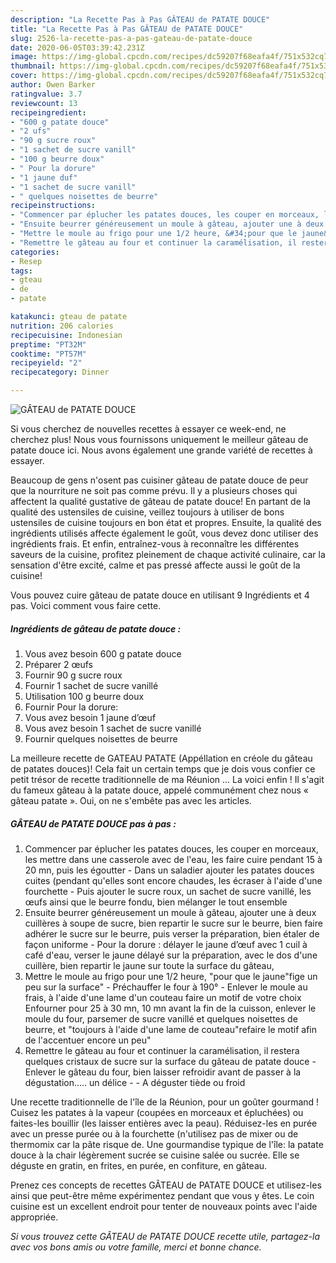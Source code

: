 ```yaml
---
description: "La Recette Pas à Pas GÂTEAU de PATATE DOUCE"
title: "La Recette Pas à Pas GÂTEAU de PATATE DOUCE"
slug: 2526-la-recette-pas-a-pas-gateau-de-patate-douce
date: 2020-06-05T03:39:42.231Z
image: https://img-global.cpcdn.com/recipes/dc59207f68eafa4f/751x532cq70/gateau-de-patate-douce-photo-principale-de-la-recette.jpg
thumbnail: https://img-global.cpcdn.com/recipes/dc59207f68eafa4f/751x532cq70/gateau-de-patate-douce-photo-principale-de-la-recette.jpg
cover: https://img-global.cpcdn.com/recipes/dc59207f68eafa4f/751x532cq70/gateau-de-patate-douce-photo-principale-de-la-recette.jpg
author: Owen Barker
ratingvalue: 3.7
reviewcount: 13
recipeingredient:
- "600 g patate douce"
- "2 ufs"
- "90 g sucre roux"
- "1 sachet de sucre vanill"
- "100 g beurre doux"
- " Pour la dorure"
- "1 jaune duf"
- "1 sachet de sucre vanill"
- " quelques noisettes de beurre"
recipeinstructions:
- "Commencer par éplucher les patates douces, les couper en morceaux, les mettre dans une casserole avec de l&#39;eau, les faire cuire pendant 15 à 20 mn, puis les égoutter  Dans un saladier ajouter les patates douces cuites (pendant qu&#39;elles sont encore chaudes, les écraser à l&#39;aide d&#39;une fourchette  Puis ajouter le sucre roux, un sachet de sucre vanillé, les œufs ainsi que le beurre fondu, bien mélanger le tout ensemble"
- "Ensuite beurrer généreusement un moule à gâteau, ajouter une à deux cuillères à soupe de sucre, bien repartir le sucre sur le beurre, bien faire adhérer le sucre sur le beurre, puis verser la préparation, bien étaler de façon uniforme Pour la dorure : délayer le jaune d’œuf avec 1 cuil à café d&#39;eau, verser le jaune délayé sur la préparation, avec le dos d&#39;une cuillère, bien repartir le jaune sur toute la surface du gâteau,"
- "Mettre le moule au frigo pour une 1/2 heure, &#34;pour que le jaune&#34;fige un peu sur la surface&#34;  Préchauffer le four à 190° Enlever le moule au frais, à l&#39;aide d&#39;une lame d&#39;un couteau faire un motif de votre choix Enfourner pour 25 à 30 mn, 10 mn avant la fin de la cuisson, enlever le moule du four, parsemer de sucre vanillé et quelques noisettes de beurre, et &#34;toujours à l&#39;aide d&#39;une lame de couteau&#34;refaire le motif afin de l&#39;accentuer encore un peu&#34;"
- "Remettre le gâteau au four et continuer la caramélisation, il restera quelques cristaux de sucre sur la surface du gâteau de patate douce  Enlever le gâteau du four, bien laisser refroidir avant de passer à la dégustation..... un délice  A déguster tiède ou froid"
categories:
- Resep
tags:
- gteau
- de
- patate

katakunci: gteau de patate 
nutrition: 206 calories
recipecuisine: Indonesian
preptime: "PT32M"
cooktime: "PT57M"
recipeyield: "2"
recipecategory: Dinner

---
```



![GÂTEAU de PATATE DOUCE](https://img-global.cpcdn.com/recipes/dc59207f68eafa4f/751x532cq70/gateau-de-patate-douce-photo-principale-de-la-recette.jpg)

Si vous cherchez de nouvelles recettes à essayer ce week-end, ne cherchez plus! Nous vous fournissons uniquement le meilleur gâteau de patate douce ici. Nous avons également une grande variété de recettes à essayer.

Beaucoup de gens n'osent pas cuisiner gâteau de patate douce de peur que la nourriture ne soit pas comme prévu. Il y a plusieurs choses qui affectent la qualité gustative de gâteau de patate douce! En partant de la qualité des ustensiles de cuisine, veillez toujours à utiliser de bons ustensiles de cuisine toujours en bon état et propres. Ensuite, la qualité des ingrédients utilisés affecte également le goût, vous devez donc utiliser des ingrédients frais. Et enfin, entraînez-vous à reconnaître les différentes saveurs de la cuisine, profitez pleinement de chaque activité culinaire, car la sensation d'être excité, calme et pas pressé affecte aussi le goût de la cuisine!

<!--inarticleads1-->

Vous pouvez cuire gâteau de patate douce en utilisant 9 Ingrédients et 4 pas. Voici comment vous faire cette.

##### Ingrédients de gâteau de patate douce :

1. Vous avez besoin 600 g patate douce
1. Préparer 2 œufs
1. Fournir 90 g sucre roux
1. Fournir 1 sachet de sucre vanillé
1. Utilisation 100 g beurre doux
1. Fournir  Pour la dorure:
1. Vous avez besoin 1 jaune d’œuf
1. Vous avez besoin 1 sachet de sucre vanillé
1. Fournir  quelques noisettes de beurre


La meilleure recette de GATEAU PATATE (Appéllation en créole du gâteau de patates douces)! Cela fait un certain temps que je dois vous confier ce petit trésor de recette traditionnelle de ma Réunion … La voici enfin ! Il s&#39;agit du fameux gâteau à la patate douce, appelé communément chez nous « gâteau patate ». Oui, on ne s&#39;embête pas avec les articles. 

<!--inarticleads2-->

##### GÂTEAU de PATATE DOUCE pas à pas :

1. Commencer par éplucher les patates douces, les couper en morceaux, les mettre dans une casserole avec de l&#39;eau, les faire cuire pendant 15 à 20 mn, puis les égoutter  - Dans un saladier ajouter les patates douces cuites (pendant qu&#39;elles sont encore chaudes, les écraser à l&#39;aide d&#39;une fourchette  - Puis ajouter le sucre roux, un sachet de sucre vanillé, les œufs ainsi que le beurre fondu, bien mélanger le tout ensemble
1. Ensuite beurrer généreusement un moule à gâteau, ajouter une à deux cuillères à soupe de sucre, bien repartir le sucre sur le beurre, bien faire adhérer le sucre sur le beurre, puis verser la préparation, bien étaler de façon uniforme - Pour la dorure : délayer le jaune d’œuf avec 1 cuil à café d&#39;eau, verser le jaune délayé sur la préparation, avec le dos d&#39;une cuillère, bien repartir le jaune sur toute la surface du gâteau,
1. Mettre le moule au frigo pour une 1/2 heure, &#34;pour que le jaune&#34;fige un peu sur la surface&#34;  - Préchauffer le four à 190° - Enlever le moule au frais, à l&#39;aide d&#39;une lame d&#39;un couteau faire un motif de votre choix Enfourner pour 25 à 30 mn, 10 mn avant la fin de la cuisson, enlever le moule du four, parsemer de sucre vanillé et quelques noisettes de beurre, et &#34;toujours à l&#39;aide d&#39;une lame de couteau&#34;refaire le motif afin de l&#39;accentuer encore un peu&#34;
1. Remettre le gâteau au four et continuer la caramélisation, il restera quelques cristaux de sucre sur la surface du gâteau de patate douce  - Enlever le gâteau du four, bien laisser refroidir avant de passer à la dégustation..... un délice -  - A déguster tiède ou froid


Une recette traditionnelle de l&#39;île de la Réunion, pour un goûter gourmand ! Cuisez les patates à la vapeur (coupées en morceaux et épluchées) ou faites-les bouillir (les laisser entières avec la peau). Réduisez-les en purée avec un presse purée ou à la fourchette (n&#39;utilisez pas de mixer ou de thermomix car la pâte risque de. Une gourmandise typique de l&#39;île: la patate douce à la chair légèrement sucrée se cuisine salée ou sucrée. Elle se déguste en gratin, en frites, en purée, en confiture, en gâteau. 

<!--inarticleads1-->

<p>
Prenez ces concepts de recettes GÂTEAU de PATATE DOUCE et utilisez-les ainsi que peut-être même expérimentez pendant que vous y êtes. Le coin cuisine est un excellent endroit pour tenter de nouveaux points avec l'aide appropriée.
</p>

<p>
<i>Si vous trouvez cette GÂTEAU de PATATE DOUCE recette utile, partagez-la avec vos bons amis ou votre famille, merci et bonne chance.</i>
</p>
